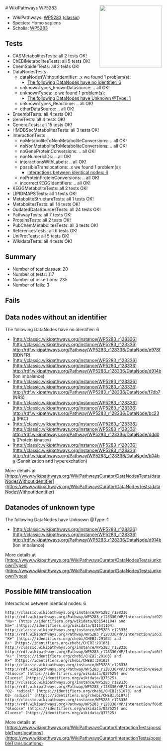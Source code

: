 <img style="float: right; width: 200px" src="https://upload.wikimedia.org/wikipedia/commons/thumb/8/83/Wplogo_with_text_500.png/640px-Wplogo_with_text_500.png" />
# WikiPathways WP5283

* WikiPathways: [WP5283](https://wikipathways.org/pathways/WP5283) ([classic](https://classic.wikipathways.org/instance/WP5283))
* Species: Homo sapiens
* Scholia: [WP5283](https://scholia.toolforge.org/wikipathways/WP5283)
## Tests
* CASMetabolitesTests: all 2 tests OK!
* ChEBIMetabolitesTests: all 5 tests OK!
* ChemSpiderTests: all 2 tests OK!
* DataNodesTests
    * dataNodesWithoutIdentifier: .x we found 1 problem(s):
        * [The following DataNodes have no identifier: 6](#d2d32fa5)
    * unknownTypes_knownDatasource: .. all OK!
    * unknownTypes: .x we found 1 problem(s):
        * [The following DataNodes have Unknown @Type: 1](#839973df)
    * unknownTypes_Reactome: .. all OK!
    * otherDataSource: .. all OK!
* EnsemblTests: all 4 tests OK!
* GeneTests: all 4 tests OK!
* GeneralTests: all 15 tests OK!
* HMDBSecMetabolitesTests: all 3 tests OK!
* InteractionTests
    * noMetaboliteToNonMetaboliteConversions: .. all OK!
    * noNonMetaboliteToMetaboliteConversions: .. all OK!
    * noGeneProteinConversions: .. all OK!
    * nonNumericIDs: .. all OK!
    * interactionsWithLabels: .. all OK!
    * possibleTranslocations: .x we found 1 problem(s):
        * [Interactions between identical nodes: 6](#1c11820b)
    * noProteinProteinConversions: .. all OK!
    * incorrectKEGGIdentifiers: .. all OK!
* KEGGMetaboliteTests: all 2 tests OK!
* LIPIDMAPSTests: all 1 tests OK!
* MetaboliteStructureTests: all 1 tests OK!
* MetabolitesTests: all 14 tests OK!
* OudatedDataSourcesTests: all 24 tests OK!
* PathwayTests: all 7 tests OK!
* ProteinsTests: all 2 tests OK!
* PubChemMetabolitesTests: all 3 tests OK!
* ReferencesTests: all 6 tests OK!
* UniProtTests: all 5 tests OK!
* WikidataTests: all 4 tests OK!


## Summary

* Number of test classes: 20
* Number of tests: 117
* Number of assertions: 235
* Number of fails: 3

## Fails

<a name="d2d32fa5" />

## Data nodes without an identifier

The following DataNodes have no identifier: 6

* [http://classic.wikipathways.org/instance/WP5283_r128336](http://classic.wikipathways.org/instance/WP5283_r128336) http://rdf.wikipathways.org/Pathway/WP5283_r128336/DataNode/e978f (BDNFR)
* [http://classic.wikipathways.org/instance/WP5283_r128336](http://classic.wikipathways.org/instance/WP5283_r128336) http://rdf.wikipathways.org/Pathway/WP5283_r128336/DataNode/d914b (Ion
imbalance)
* [http://classic.wikipathways.org/instance/WP5283_r128336](http://classic.wikipathways.org/instance/WP5283_r128336) http://rdf.wikipathways.org/Pathway/WP5283_r128336/DataNode/f7db7 (NRS)
* [http://classic.wikipathways.org/instance/WP5283_r128336](http://classic.wikipathways.org/instance/WP5283_r128336) http://rdf.wikipathways.org/Pathway/WP5283_r128336/DataNode/bc233 (PKC)
* [http://classic.wikipathways.org/instance/WP5283_r128336](http://classic.wikipathways.org/instance/WP5283_r128336) http://rdf.wikipathways.org/Pathway/WP5283_r128336/DataNode/ddd0b (Protein
kinases)
* [http://classic.wikipathways.org/instance/WP5283_r128336](http://classic.wikipathways.org/instance/WP5283_r128336) http://rdf.wikipathways.org/Pathway/WP5283_r128336/DataNode/b04ba (Sensitization and
hyperexcitation)


More details at [https://www.wikipathways.org/WikiPathwaysCurator/DataNodesTests/dataNodesWithoutIdentifier](https://www.wikipathways.org/WikiPathwaysCurator/DataNodesTests/dataNodesWithoutIdentifier)

<a name="839973df" />

## Datanodes of unknown type

The following DataNodes have Unknown @Type: 1

* [http://classic.wikipathways.org/instance/WP5283_r128336](http://classic.wikipathways.org/instance/WP5283_r128336) http://rdf.wikipathways.org/Pathway/WP5283_r128336/DataNode/d914b (Ion
imbalance)


More details at [https://www.wikipathways.org/WikiPathwaysCurator/DataNodesTests/unknownTypes](https://www.wikipathways.org/WikiPathwaysCurator/DataNodesTests/unknownTypes)

<a name="1c11820b" />

## Possible MIM translocation

Interactions between identical nodes: 6
```
http://classic.wikipathways.org/instance/WP5283_r128336 http://rdf.wikipathways.org/Pathway/WP5283_r128336/WP/Interaction/id923301e0 "Na+" (https://identifiers.org/wikidata/Q31541104) and 
Na+" (https://identifiers.org/wikidata/Q31541104)
http://classic.wikipathways.org/instance/WP5283_r128336 http://rdf.wikipathways.org/Pathway/WP5283_r128336/WP/Interaction/id6330e88e "K+" (https://identifiers.org/chebi/CHEBI:29103) and 
K+" (https://identifiers.org/chebi/CHEBI:29103)
http://classic.wikipathways.org/instance/WP5283_r128336 http://rdf.wikipathways.org/Pathway/WP5283_r128336/WP/Interaction/id6f50d99c "K+" (https://identifiers.org/chebi/CHEBI:29103) and 
K+" (https://identifiers.org/chebi/CHEBI:29103)
http://classic.wikipathways.org/instance/WP5283_r128336 http://rdf.wikipathways.org/Pathway/WP5283_r128336/WP/Interaction/e9e3a "Glucose" (https://identifiers.org/wikidata/Q37525) and 
Glucose" (https://identifiers.org/wikidata/Q37525)
http://classic.wikipathways.org/instance/WP5283_r128336 http://rdf.wikipathways.org/Pathway/WP5283_r128336/WP/Interaction/idcc5067f9 "O2- radical" (https://identifiers.org/chebi/CHEBI:61073) and 
O2- radical" (https://identifiers.org/chebi/CHEBI:61073)
http://classic.wikipathways.org/instance/WP5283_r128336 http://rdf.wikipathways.org/Pathway/WP5283_r128336/WP/Interaction/f06d5 "Glucose" (https://identifiers.org/wikidata/Q37525) and 
Glucose" (https://identifiers.org/wikidata/Q37525)
```

More details at [https://www.wikipathways.org/WikiPathwaysCurator/InteractionTests/possibleTranslocations](https://www.wikipathways.org/WikiPathwaysCurator/InteractionTests/possibleTranslocations)

